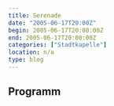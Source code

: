 ```yaml
---
title: Serenade
date: "2005-06-17T20:00Z"
begin: 2005-06-17T20:00:00Z
end: 2005-06-17T20:00:00Z
categories: ["Stadtkapelle"]
location: n/a
type: blog
---
```

## Programm

